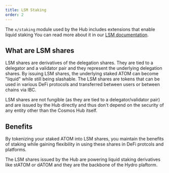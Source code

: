 ```yaml
---
title: LSM Staking
order: 2
---
```


The `x/staking` module used by the Hub includes extensions that enable liquid staking
You can read more about it in our [LSM documentation](https://github.com/cosmos/cosmos-sdk/tree/v0.50.9-lsm/x/staking#totalliquidstakedtokens).

## What are LSM shares

LSM shares are derivatives of the delegation shares. They are tied to a delegator and a validator pair and they represent the underlying delegation shares.
By issuing LSM shares, the underlying staked ATOM can become "liquid" while still being slashable. The LSM shares are tokens that can be used in various DeFi protocols and transferred between users or between chains via IBC.

LSM shares are not fungible (as they are tied to a delegator/validator pair) and are issued by the Hub directly and thus don't depend on the security of any entity other than the Cosmos Hub itself.

## Benefits

By tokenizing your staked ATOM into LSM shares, you maintain the benefits of staking while gaining flexibility in using these shares in DeFi protcols and platforms.

The LSM shares issued by the Hub are powering liquid staking derivatives like stATOM or dATOM and they are the backbone of the Hydro plaftorm.
